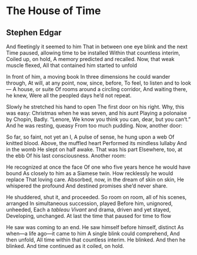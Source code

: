 # The House of Time
## Stephen Edgar
And fleetingly it seemed to him
That in between one eye blink and the next
Time paused, allowing time to be installed
Within that countless interim,
Coiled up, on hold,
A memory predicted and recalled.
Now, that weak muscle flexed,
All that contained him started to unfold

In front of him, a moving book
In three dimensions he could wander through,
At will, at any point, now, since, before,
To feel, to listen and to look—
A house, or suite
Of rooms around a circling corridor,
And waiting there, he knew,
Were all the peopled days he’d not repeat.

Slowly he stretched his hand to open
The first door on his right. Why, this was easy:
Christmas when he was seven, and his aunt
Playing a polonaise by Chopin,
Badly. “Lenore,
We know you think you can, dear, but you can’t.”
And he was resting, queasy
From too much pudding. Now, another door:

So far, so faint, not yet an I,
A pulse of sense, he hung upon a web
Of knitted blood. Above, the muffled heart
Performed its mindless lullaby
And in the womb
He slept on half awake. That was his part
Elsewhere, too, at the ebb
Of his last consciousness. Another room:

He recognized at once the face
Of one who five years hence he would have bound
As closely to him as a Siamese twin.
How recklessly he would replace
That loving care.
Absorbed, now, in the dream of skin on skin,
He whispered the profound
And destined promises she’d never share.

He shuddered, shut it, and proceeded.
So room on room, all of his scenes, arranged
In simultaneous succession, played
Before him, unignored, unheeded,
Each a _tableau_
 _Vivant_ and drama, driven and yet stayed,
Developing, unchanged.
At last the time that paused for time to flow

He saw was coming to an end.
He saw himself before himself, distinct
As when—a life ago—it came to him
A single blink could comprehend,
And then unfold,
All time within that countless interim.
He blinked. And then he blinked.
And time continued as it coiled, on hold.